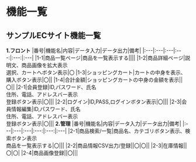# 機能一覧
## サンプルECサイト機能一覧
**1.フロント**
|番号|機能名|内容|データ入力|データ出力|備考|
|:---|:---|:---|:---:|:---:|:---|
|1-1|商品一覧ページ|商品を一覧表示する||||
|1-2|商品詳細ページ|説明文、商品画像を拡大表示<br>選択、カートへボタン表示|〇
|1-3|ショッピングカート|カートの中身を表示、購入ボタン表示|〇||
|1-4|合計金額|ショッピングカートの中身の金額を表示||〇||
|2-1|会員登録|ID,パスワード、氏名<br>住所、電話、アドレスバー表示<br>登録ボタン表示|〇|||
|2-2|ログイン|ID,PASS,ログインボタン表示|〇|||
|2-3|会員情報編集|ID,パスワード、氏名<br>住所、電話、アドレスバー表示<br>登録ボタン表示|〇|||
**2.管理**
|番号|機能名|内容|データ入力|データ出力|備考|
|:---|:---|:---|:---:|:---:|:---|
|2-1|商品検索/一覧|商品名、カテゴリボタン表示、検索ボタン表示<br>商品を一覧表示する|〇|||
|2-2|商品情報CSV出力/登録||〇|〇||
|2-3|在庫情報||〇|〇|
|2-4|商品画像登録||〇|||
